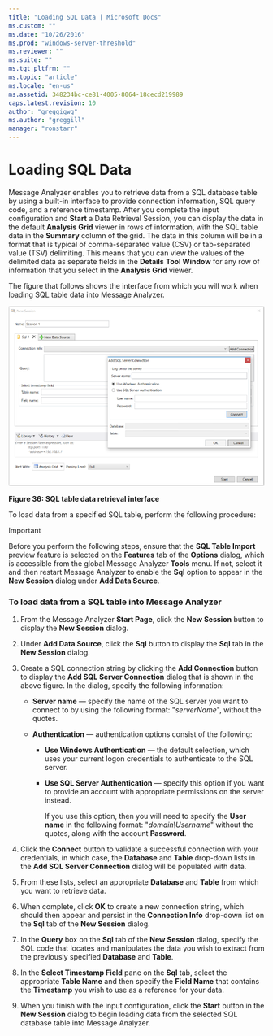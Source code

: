 ```yaml
---
title: "Loading SQL Data | Microsoft Docs"
ms.custom: ""
ms.date: "10/26/2016"
ms.prod: "windows-server-threshold"
ms.reviewer: ""
ms.suite: ""
ms.tgt_pltfrm: ""
ms.topic: "article"
ms.locale: "en-us"
ms.assetid: 348234bc-ce81-4005-8064-18cecd219989
caps.latest.revision: 10
author: "greggigwg"
ms.author: "greggill"
manager: "ronstarr"
---
```

# Loading SQL Data
Message Analyzer enables you to retrieve data from a SQL database table by using a built-in interface to provide connection information, SQL query code, and a reference timestamp. After you complete the input configuration and **Start** a Data Retrieval Session, you can display the data in the default **Analysis Grid** viewer in rows of information, with the SQL table data in the **Summary** column of the grid. The data in this column will be in a format that is typical of  comma-separated value (CSV) or tab-separated value (TSV) delimiting. This means that you can view the values of the delimited data as separate fields in the **Details** **Tool Window** for any row of information that you select in the **Analysis Grid** viewer.  
  
 The figure that follows shows the interface from which you will work when loading SQL table data into Message Analyzer.  
  
 ![SQL table data retrieval interface](media/fig36-sql-table-data-retrieval-interface.png "Fig36-SQL table data retrieval interface")  
  
 **Figure 36: SQL table data retrieval interface**  
  
 To load data from a specified SQL table, perform the following procedure:  
  
> [!IMPORTANT]
>  Before you perform the following steps, ensure that the **SQL Table Import** preview feature is selected on the **Features** tab of the **Options** dialog, which is accessible from the global Message Analyzer **Tools** menu. If not, select it and then restart Message Analyzer to enable the **Sql** option to appear in the **New Session** dialog under **Add Data Source**.  
  
### To load data from a SQL table into Message Analyzer  
  
1.  From the Message Analyzer **Start Page**, click the **New Session** button to display the **New Session** dialog.  
  
2.  Under **Add Data Source**, click the **Sql** button to display the **Sql** tab in the **New Session** dialog.  
  
3.  Create a SQL connection string by clicking the **Add Connection** button to display the **Add SQL Server Connection** dialog that is shown in the above figure. In the dialog, specify the following information:  
  
    -   **Server name** — specify the name of the SQL server you want to connect to by using  the following format: "*serverName*", without the quotes.  
  
    -   **Authentication** — authentication options consist of the following:  
  
        -   **Use Windows Authentication** — the default selection, which uses your current logon credentials to authenticate to the SQL server.  
  
        -   **Use SQL Server Authentication** — specify this option if you want to provide an account with appropriate permissions on the server instead.  
  
             If you use this option, then you will need to specify the **User name** in the following format: "*domain\Username*" without the quotes, along with the account **Password**.  
  
4.  Click the **Connect** button to validate a successful connection with your credentials, in which case, the **Database** and **Table** drop-down lists in the **Add SQL Server Connection** dialog will be populated with data.  
  
5.  From these lists, select an appropriate **Database** and **Table** from which you want to retrieve data.  
  
6.  When complete, click **OK** to create a new connection string, which should then appear and persist in the **Connection Info** drop-down list on the **Sql** tab of the **New Session** dialog.  
  
7.  In the **Query** box on the **Sql** tab of the **New Session** dialog, specify the SQL code that locates and manipulates the data you wish to extract from the previously specified **Database** and **Table**.  
  
8.  In  the **Select Timestamp Field** pane on the **Sql** tab, select the appropriate **Table Name** and then specify the **Field Name** that contains the **Timestamp** you wish to use as a reference for your data.  
  
9. When you finish with the input configuration, click the **Start** button in the **New Session** dialog to begin loading data from the selected SQL database table into Message Analyzer.